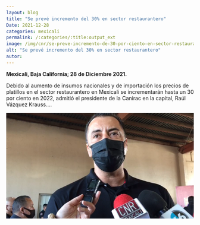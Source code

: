 ```yaml
---
layout: blog
title: "Se prevé incremento del 30% en sector restaurantero"
Date: 2021-12-28
categories: mexicali
permalink: /:categories/:title:output_ext
image: /img/cnr/se-preve-incremento-de-30-por-ciento-en-sector-restaurantero.png
alt: "Se prevé incremento del 30% en sector restaurantero"
autor:
---
```


**Mexicali, Baja California; 28 de Diciembre 2021.** 

Debido al aumento de insumos nacionales y de importación los precios de platillos en el sector restaurantero en Mexicali se incrementarán hasta un 30 por ciento en 2022, admitió el presidente de la Canirac en la capital, Raúl Vázquez Krauss….


<div id="carouselExampleSlidesOnly" class="carousel slide" data-ride="carousel">
  <div class="carousel-inner">
    <div class="carousel-item active">
       <img class="d-block w-100" src="/img/cnr/se-preve-incremento-de-30-por-ciento-en-sector-restaurantero.png" loading="lazy"  alt="Se prevé incremento del 30% en sector restaurantero">
    </div>
  </div>
</div>